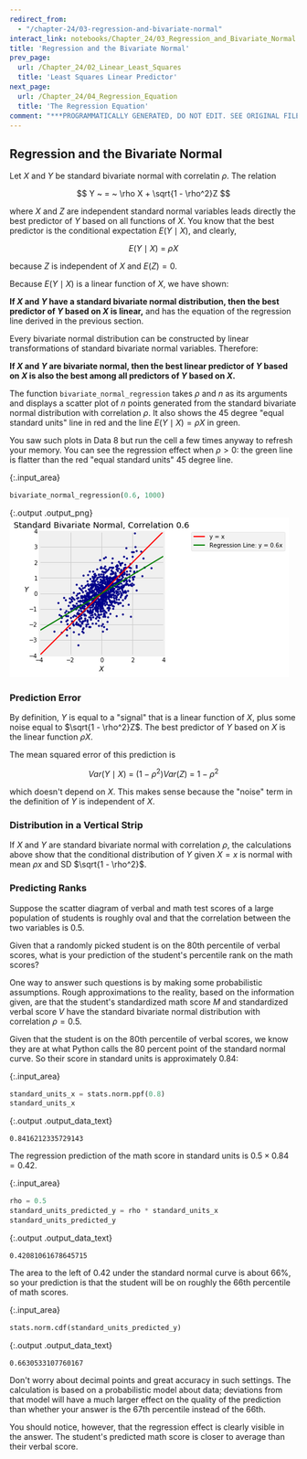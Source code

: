```yaml
---
redirect_from:
  - "/chapter-24/03-regression-and-bivariate-normal"
interact_link: notebooks/Chapter_24/03_Regression_and_Bivariate_Normal.ipynb
title: 'Regression and the Bivariate Normal'
prev_page:
  url: /Chapter_24/02_Linear_Least_Squares
  title: 'Least Squares Linear Predictor'
next_page:
  url: /Chapter_24/04_Regression_Equation
  title: 'The Regression Equation'
comment: "***PROGRAMMATICALLY GENERATED, DO NOT EDIT. SEE ORIGINAL FILES IN /notebooks***"
---
```


## Regression and the Bivariate Normal

Let $X$ and $Y$ be standard bivariate normal with correlatin $\rho$. The relation 

$$
Y ~ = ~ \rho X + \sqrt{1 - \rho^2}Z
$$

where $X$ and $Z$ are independent standard normal variables leads directly the best predictor of $Y$ based on all functions of $X$. You know that the best predictor is the conditional expectation $E(Y \mid X)$, and clearly,

$$
E(Y \mid X) ~ = ~ \rho X
$$

because $Z$ is independent of $X$ and $E(Z) = 0$. 

Because $E(Y \mid X)$ is a linear function of $X$, we have shown:

**If $X$ and $Y$ have a standard bivariate normal distribution, then the best predictor of $Y$ based on $X$ is linear,** and has the equation of the regression line derived in the previous section.

Every bivariate normal distribution can be constructed by linear transformations of standard bivariate normal variables. Therefore:

**If $X$ and $Y$ are bivariate normal, then the best linear predictor of $Y$ based on $X$ is also the best among all predictors of $Y$ based on $X$.**

The function `bivariate_normal_regression` takes $\rho$ and $n$ as its arguments and displays a scatter plot of $n$ points generated from the standard bivariate normal distribution with correlation $\rho$. It also shows the 45 degree "equal standard units" line in red and the line $E(Y \mid X) = \rho X$ in green. 

You saw such plots in Data 8 but run the cell a few times anyway to refresh your memory. You can see the regression effect when $\rho > 0$: the green line is flatter than the red "equal standard units" 45 degree line. 



{:.input_area}
```python
bivariate_normal_regression(0.6, 1000)
```



{:.output .output_png}
![png](../images/Chapter_24/03_Regression_and_Bivariate_Normal_2_0.png)



### Prediction Error
By definition, $Y$ is equal to a "signal" that is a linear function of $X$, plus some noise equal to $\sqrt{1 - \rho^2}Z$. The best predictor of $Y$ based on $X$ is the linear function $\rho X$. 

The mean squared error of this prediction is

$$
Var(Y \mid X) ~ = ~ (1 - \rho^2)Var(Z) ~ = ~ 1 - \rho^2
$$

which doesn't depend on $X$. This makes sense because the "noise" term in the definition of $Y$ is independent of $X$.

### Distribution in a Vertical Strip
If $X$ and $Y$ are standard bivariate normal with correlation $\rho$, the calculations above show that the conditional distribution of $Y$ given $X = x$  is normal with mean $\rho x$ and SD $\sqrt{1 - \rho^2}$.

### Predicting Ranks
Suppose the scatter diagram of verbal and math test scores of a large population of students is roughly oval and that the correlation between the two variables is 0.5.

Given that a randomly picked student is on the 80th percentile of verbal scores, what is your prediction of the student's percentile rank on the math scores?

One way to answer such questions is by making some probabilistic assumptions. Rough approximations to the reality, based on the information given, are that the student's standardized math score $M$ and standardized verbal score $V$ have the standard bivariate normal distribution with correlation $\rho = 0.5$. 

Given that the student is on the 80th percentile of verbal scores, we know they are at what Python calls the 80 percent point of the standard normal curve. So their score in standard units is approximately 0.84:



{:.input_area}
```python
standard_units_x = stats.norm.ppf(0.8)
standard_units_x
```





{:.output .output_data_text}
```
0.8416212335729143
```



The regression prediction of the math score in standard units is $0.5 \times 0.84 = 0.42$.



{:.input_area}
```python
rho = 0.5
standard_units_predicted_y = rho * standard_units_x
standard_units_predicted_y
```





{:.output .output_data_text}
```
0.42081061678645715
```



The area to the left of 0.42 under the standard normal curve is about 66%, so your prediction is that the student will be on roughly the 66th percentile of math scores.



{:.input_area}
```python
stats.norm.cdf(standard_units_predicted_y)
```





{:.output .output_data_text}
```
0.6630533107760167
```



Don't worry about decimal points and great accuracy in such settings. The calculation is based on a probabilistic model about data; deviations from that model will have a much larger effect on the quality of the prediction than whether your answer is the 67th percentile instead of the 66th.

You should notice, however, that the regression effect is clearly visible in the answer. The student's predicted math score is closer to average than their verbal score.
